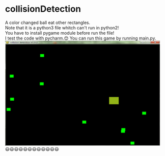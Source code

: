 # collisionDetection
A color changed ball eat other rectangles.<br>
Note that it is a python3 file whitch can't run in python2!<br>
You have to install pygame module before run the file!<br>
I test the code with pycharm.:blush:
You can run this game by running main.py.
![](https://github.com/Nick-Aaron/collisionDetection/blob/master/gameRun.png)<br>
:smiley::smiley::smiley::smiley::smiley::smiley::smiley::smiley::smiley::smiley::smiley::smiley:
